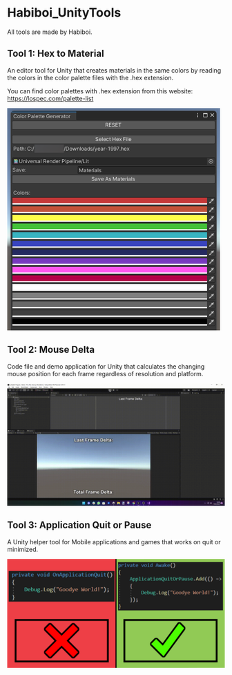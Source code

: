# Habiboi_UnityTools
All tools are made by Habiboi.
## Tool 1: Hex to Material
An editor tool for Unity that creates materials in the same colors by reading the colors in the color palette files with the .hex extension.

You can find color palettes with .hex extension from this website:  https://lospec.com/palette-list

![](https://github.com/Habiboi/Habiboi_UnityTools/blob/main/Images/hextomaterial5.png?raw=true)

## Tool 2: Mouse Delta
Code file and demo application for Unity that calculates the changing mouse position for each frame regardless of resolution and platform.

![](https://github.com/Habiboi/Habiboi_UnityTools/blob/main/Images/mousedelta0.gif?raw=true)

## Tool 3: Application Quit or Pause
A Unity helper tool for Mobile applications and games that works on quit or minimized.

![](https://github.com/Habiboi/Habiboi_UnityTools/blob/main/Images/onapplicationquitorpause0.png?raw=true)

